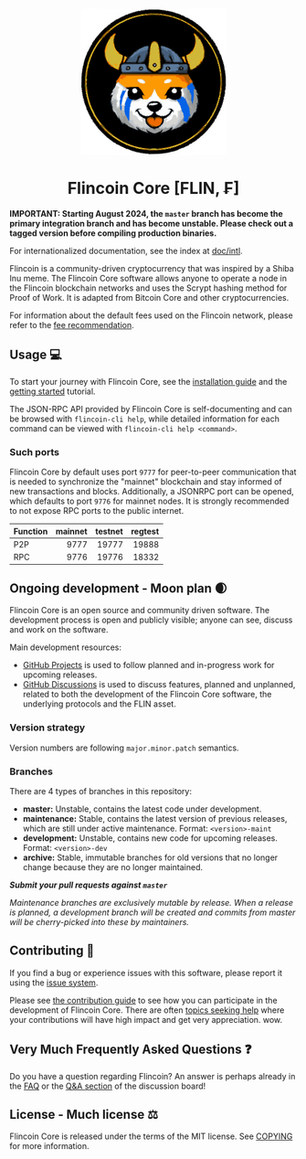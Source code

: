 <h1 align="center">
<img src="https://raw.githubusercontent.com/flincoin/flincoin/master/share/pixmaps/flincoin256.svg" alt="Flincoin" width="256"/>
<br/><br/>
Flincoin Core [FLIN, ₣]  
</h1>

**IMPORTANT: Starting August 2024, the `master` branch has become the primary
integration branch and has become unstable. Please check out a tagged version
before compiling production binaries.**

For internationalized documentation, see the index at [doc/intl](doc/intl/README.md).

Flincoin is a community-driven cryptocurrency that was inspired by a Shiba Inu meme. The Flincoin Core software allows anyone to operate a node in the Flincoin blockchain networks and uses the Scrypt hashing method for Proof of Work. It is adapted from Bitcoin Core and other cryptocurrencies.

For information about the default fees used on the Flincoin network, please
refer to the [fee recommendation](doc/fee-recommendation.md).

## Usage 💻

To start your journey with Flincoin Core, see the [installation guide](INSTALL.md) and the [getting started](doc/getting-started.md) tutorial.

The JSON-RPC API provided by Flincoin Core is self-documenting and can be browsed with `flincoin-cli help`, while detailed information for each command can be viewed with `flincoin-cli help <command>`.

### Such ports

Flincoin Core by default uses port `9777` for peer-to-peer communication that
is needed to synchronize the "mainnet" blockchain and stay informed of new
transactions and blocks. Additionally, a JSONRPC port can be opened, which
defaults to port `9776` for mainnet nodes. It is strongly recommended to not
expose RPC ports to the public internet.

| Function | mainnet | testnet | regtest |
| :------- | ------: | ------: | ------: |
| P2P      |   9777 |   19777 |   19888 |
| RPC      |   9776 |   19776 |   18332 |

## Ongoing development - Moon plan 🌒

Flincoin Core is an open source and community driven software. The development
process is open and publicly visible; anyone can see, discuss and work on the
software.

Main development resources:

* [GitHub Projects](https://github.com/flincoin/flincoin/projects) is used to
  follow planned and in-progress work for upcoming releases.
* [GitHub Discussions](https://github.com/flincoin/flincoin/discussions) is used
  to discuss features, planned and unplanned, related to both the development of
  the Flincoin Core software, the underlying protocols and the FLIN asset.

### Version strategy
Version numbers are following ```major.minor.patch``` semantics.

### Branches
There are 4 types of branches in this repository:

- **master:** Unstable, contains the latest code under development.
- **maintenance:** Stable, contains the latest version of previous releases,
  which are still under active maintenance. Format: ```<version>-maint```
- **development:** Unstable, contains new code for upcoming releases. Format: ```<version>-dev```
- **archive:** Stable, immutable branches for old versions that no longer change
  because they are no longer maintained.

***Submit your pull requests against `master`***

*Maintenance branches are exclusively mutable by release. When a release is*
*planned, a development branch will be created and commits from master will*
*be cherry-picked into these by maintainers.*

## Contributing 🤝

If you find a bug or experience issues with this software, please report it
using the [issue system](https://github.com/flincoin/flincoin/issues/new?assignees=&labels=bug&template=bug_report.md&title=%5Bbug%5D+).

Please see [the contribution guide](CONTRIBUTING.md) to see how you can
participate in the development of Flincoin Core. There are often
[topics seeking help](https://github.com/flincoin/flincoin/labels/help%20wanted)
where your contributions will have high impact and get very appreciation. wow.

## Very Much Frequently Asked Questions ❓

Do you have a question regarding Flincoin? An answer is perhaps already in the
[FAQ](doc/FAQ.md) or the
[Q&A section](https://github.com/flincoin/flincoin/discussions/categories/q-a)
of the discussion board!

## License - Much license ⚖️
Flincoin Core is released under the terms of the MIT license. See
[COPYING](COPYING) for more information.
